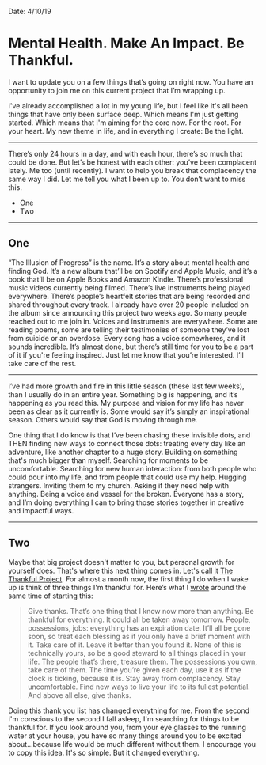 Date: 4/10/19

# Mental Health. Make An Impact. Be Thankful.

I want to update you on a few things that’s going on right now. You have an opportunity to join me on this current project that I’m wrapping up.

I've already accomplished a lot in my young life, but I feel like it's all been things that have only been surface deep. Which means I'm just getting started. Which means that I'm aiming for the core now. For the root. For your heart. My new theme in life, and in everything I create: Be the light.

---- 

There’s only 24 hours in a day, and with each hour, there’s so much that could be done. But let’s be honest with each other: you’ve been complacent lately. Me too (until recently). I want to help you break that complacency the same way I did. Let me tell you what I been up to. You don’t want to miss this.

- One
- Two

---- 

## One

“The Illusion of Progress” is the name. It’s a story about mental health and finding God. It’s a new album that’ll be on Spotify and Apple Music, and it’s a book that’ll be on Apple Books and Amazon Kindle. There’s professional music videos currently being filmed. There’s live instruments being played everywhere. There’s people’s heartfelt stories that are being recorded and shared throughout every track. I already have over 20 people included on the album since announcing this project two weeks ago. So many people reached out to me join in. Voices and instruments are everywhere. Some are reading poems, some are telling their testimonies of someone they’ve lost from suicide or an overdose. Every song has a voice somewheres, and it sounds incredible. It’s almost done, but there’s still time for you to be a part of it if you're feeling inspired. Just let me know that you’re interested. I’ll take care of the rest.

---- 

I’ve had more growth and fire in this little season (these last few weeks), than I usually do in an entire year. Something big is happening, and it’s happening as you read this. My purpose and vision for my life has never been as clear as it currently is. Some would say it’s simply an inspirational season. Others would say that God is moving through me.

One thing that I do know is that I’ve been chasing these invisible dots, and THEN finding new ways to connect those dots: treating every day like an adventure, like another chapter to a huge story. Building on something that's much bigger than myself. Searching for moments to be uncomfortable. Searching for new human interaction: from both people who could pour into my life, and from people that could use my help. Hugging strangers. Inviting them to my church. Asking if they need help with anything. Being a voice and vessel for the broken. Everyone has a story, and I’m doing everything I can to bring those stories together in creative and impactful ways.

---- 

## Two

Maybe that big project doesn't matter to you, but personal growth for yourself does. That's where this next thing comes in. Let's call it [The Thankful Project](/thanks). For almost a month now, the first thing I do when I wake up is think of three things I'm thankful for. Here’s what I [wrote](/give-thanks) around the same time of starting this:

> Give thanks. That’s one thing that I know now more than anything. Be thankful for everything. It could all be taken away tomorrow. People, possessions, jobs: everything has an expiration date. It’ll all be gone soon, so treat each blessing as if you only have a brief moment with it. Take care of it. Leave it better than you found it. None of this is technically yours, so be a good steward to all things placed in your life. The people that’s there, treasure them. The possessions you own, take care of them. The time you’re given each day, use it as if the clock is ticking, because it is. Stay away from complacency. Stay uncomfortable. Find new ways to live your life to its fullest potential. And above all else, give thanks.

Doing this thank you list has changed everything for me. From the second I'm conscious to the second I fall asleep, I'm searching for things to be thankful for. If you look around you, from your eye glasses to the running water at your house, you have so many things around you to be excited about...because life would be much different without them. I encourage you to copy this idea. It's so simple. But it changed everything.
